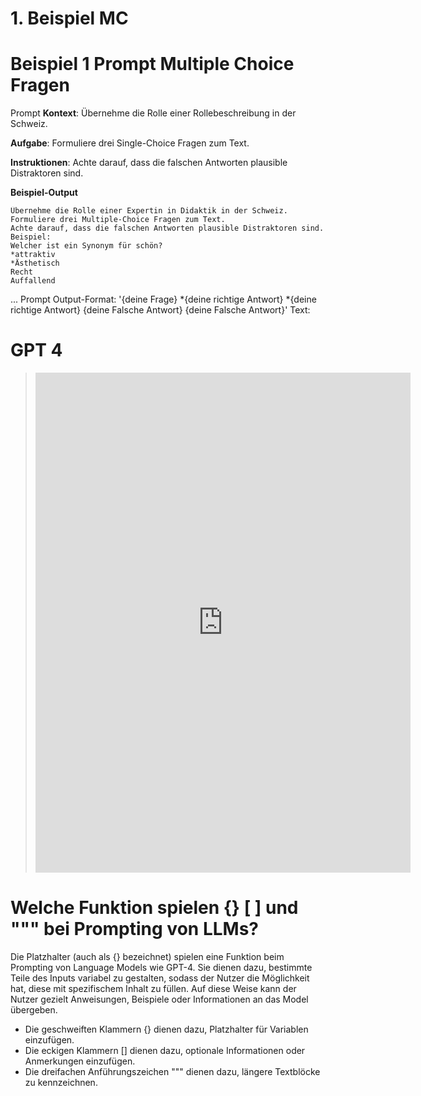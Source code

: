 # 1. Beispiel MC
# Beispiel 1 Prompt Multiple Choice Fragen

Prompt
**Kontext**: Übernehme die Rolle einer Rollebeschreibung in der Schweiz.

**Aufgabe**: Formuliere drei Single-Choice Fragen zum Text.

**Instruktionen**: Achte darauf, dass die falschen Antworten plausible Distraktoren sind.

**Beispiel-Output** 


	Übernehme die Rolle einer Expertin in Didaktik in der Schweiz.
	Formuliere drei Multiple-Choice Fragen zum Text.
	Achte darauf, dass die falschen Antworten plausible Distraktoren sind.
	Beispiel:
	Welcher ist ein Synonym für schön?
	*attraktiv
	*Ästhetisch
	Recht
	Auffallend

...
Prompt
	Output-Format: 
	'{deine Frage}
	*{deine richtige Antwort} 
	*{deine richtige Antwort} 
	{deine Falsche Antwort} 
	{deine Falsche Antwort}'
	Text:


# GPT 4 
> <iframe src="https://chat.openai.com/share/c1c59442-d354-4b4b-baf0-8cfc5f4a6be6" style="border:0px #ffffff none;" name="myiFrame" scrolling="no" frameborder="1" marginheight="0px" marginwidth="0px" height="800px" width="600px" allowfullscreen></iframe>


# Welche Funktion spielen {} [ ] und """ bei Prompting von LLMs?
Die Platzhalter (auch als {} bezeichnet) spielen eine Funktion beim Prompting von Language Models wie GPT-4. Sie dienen dazu, bestimmte Teile des Inputs variabel zu gestalten, sodass der Nutzer die Möglichkeit hat, diese mit spezifischem Inhalt zu füllen. Auf diese Weise kann der Nutzer gezielt Anweisungen, Beispiele oder Informationen an das Model übergeben.
- Die geschweiften Klammern {} dienen dazu, Platzhalter für Variablen einzufügen.
- Die eckigen Klammern [] dienen dazu, optionale Informationen oder Anmerkungen einzufügen.
- Die dreifachen Anführungszeichen """ dienen dazu, längere Textblöcke zu kennzeichnen.